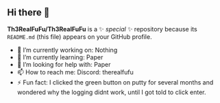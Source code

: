 ## Hi there 👋

**Th3RealFuFu/Th3RealFuFu** is a ✨ _special_ ✨ repository because its `README.md` (this file) appears on your GitHub profile.

- 🔭 I’m currently working on: Nothing
- 🌱 I’m currently learning: Paper
- 🤔 I’m looking for help with: Paper
- 📫 How to reach me: Discord: therealfufu
- ⚡ Fun fact: I clicked the green button on putty for several months and wondered why the logging didnt work, until I got told to click enter.
